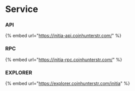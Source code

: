 # Service

### API

{% embed url="https://initia-api.coinhunterstr.com/" %}

### RPC

{% embed url="https://initia-rpc.coinhunterstr.com/" %}

### EXPLORER

{% embed url="https://explorer.coinhunterstr.com/initia" %}
